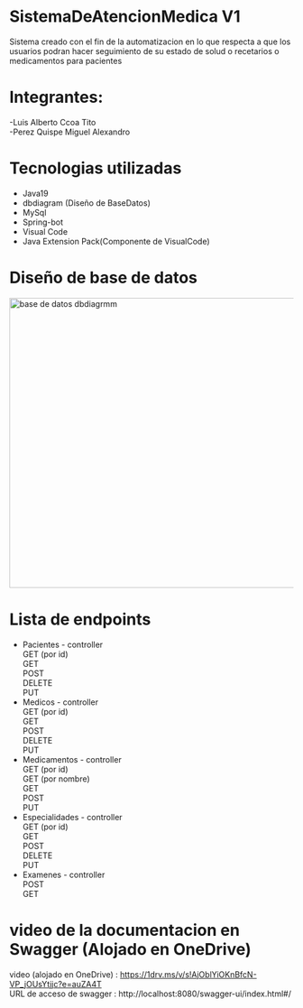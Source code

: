 # SistemaDeAtencionMedica V1
Sistema creado con el fin de la automatizacion en lo que respecta a que los usuarios podran hacer seguimiento de su estado de solud o recetarios o medicamentos para pacientes
# Integrantes:
-Luis Alberto Ccoa Tito <br/>
-Perez Quispe Miguel Alexandro
# Tecnologias utilizadas
- Java19<br/>
- dbdiagram (Diseño de BaseDatos)<br/>
- MySql<br/>
- Spring-bot<br/>
- Visual Code<br/>
- Java Extension Pack(Componente de VisualCode)<br/>
# Diseño de base de datos
<img width="771" height="514" alt="base de datos dbdiagrmm" src="https://github.com/user-attachments/assets/10d362a1-1808-4154-bede-8f6f351490f9" /><br/>
# Lista de endpoints<br/>
- Pacientes - controller<br/>
  GET (por id)<br/>
  GET<br/>
  POST<br/>
  DELETE<br/>
  PUT<br/>
- Medicos - controller<br/>
  GET (por id)<br/>
  GET<br/>
  POST<br/>
  DELETE<br/>
  PUT<br/>
- Medicamentos - controller<br/>
  GET (por id)<br/>
  GET (por nombre)<br/>
  GET<br/>
  POST<br/>
  PUT<br/>
- Especialidades - controller<br/>
  GET (por id)<br/>
  GET<br/>
  POST<br/>
  DELETE<br/>
  PUT<br/>
- Examenes - controller<br/>
  POST<br/>
  GET<br/>
# video de la documentacion en Swagger (Alojado en OneDrive)<br/>
video (alojado en OneDrive) : https://1drv.ms/v/s!AjOblYiOKnBfcN-VP_jOUsYtjjc?e=auZA4T<br/>
URL de acceso de swagger : http://localhost:8080/swagger-ui/index.html#/
